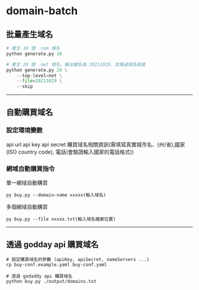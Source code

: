 # domain-batch

## 批量產生域名
```py
# 產生 10 個 .com 域名
python generate.py 10

# 產生 20 個 .net 域名，輸出檔名為 20211029，並略過域名檢查
python generate.py 20 \
    --top-level=net \
    --file=20211029 \
    --skip
```

---

## 自動購買域名

### 設定環境變數
api url
api key
api secret
購買域名相關資訊(需填寫真實城市名、(州/省),國家(ISO country code), 電話(會驗證輸入國家的電話格式))

### 網域自動購買指令
單一網域自動購買
```
py buy.py --domain-name xxxxx(輸入域名)
```

多個網域自動購買
```
py buy.py --file xxxxx.txt(輸入域名檔案位置)
```

---

## 透過 godday api 購買域名
```
# 設定購買域名的參數 (apiKey, apiSecret, nameServers ...)
cp buy-conf.example.yaml buy-conf.yaml

# 透過 godaddy api 購買域名
python buy.py ./output/domains.txt
```
